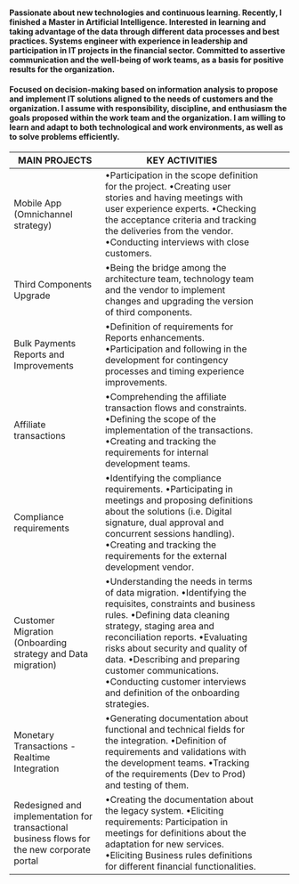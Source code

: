 
#### Passionate about new technologies and continuous learning. Recently, I finished a Master in Artificial Intelligence. Interested in learning and taking advantage of the data through different data processes and best practices. Systems engineer with experience in leadership and participation in IT projects in the financial sector. Committed to assertive communication and the well-being of work teams, as a basis for positive results for the organization.

#### Focused on decision-making based on information analysis to propose and implement IT solutions aligned to the needs of customers and the organization. I assume with responsibility, discipline, and enthusiasm the goals proposed within the work team and the organization. I am willing to learn and adapt to both technological and work environments, as well as to solve problems efficiently.

|     MAIN   PROJECTS                                                                                    	|     KEY   ACTIVITIES                                                                                                                                                                                                                                                                                                                                                                                                        	|   	|   	|   	|
|--------------------------------------------------------------------------------------------------------	|-----------------------------------------------------------------------------------------------------------------------------------------------------------------------------------------------------------------------------------------------------------------------------------------------------------------------------------------------------------------------------------------------------------------------------	|---	|---	|---	|
|     Mobile   App (Omnichannel strategy)                                                                	|     •Participation in the scope   definition for the project.     •Creating user stories and having   meetings with user experience experts.     •Checking the acceptance criteria   and tracking the deliveries from the vendor.     •Conducting interviews with close   customers.                                                                                                                                        	|   	|   	|   	|
|     Third   Components Upgrade                                                                         	|     •Being   the bridge among the architecture team, technology team and the vendor to   implement changes and upgrading the version of third components.                                                                                                                                                                                                                                                                   	|   	|   	|   	|
|     Bulk   Payments Reports and Improvements                                                           	|     •Definition   of requirements for Reports enhancements.     •Participation and following in   the development for contingency processes and timing experience improvements.                                                                                                                                                                                                                                             	|   	|   	|   	|
|     Affiliate   transactions                                                                           	|     •Comprehending   the affiliate transaction flows and constraints.     •Defining   the scope of the implementation of the transactions.     •Creating   and tracking the requirements for internal development teams.                                                                                                                                                                                                    	|   	|   	|   	|
|     Compliance   requirements                                                                          	|     •Identifying the compliance   requirements.       •Participating in meetings and   proposing definitions about the solutions          (i.e.   Digital signature, dual approval and concurrent sessions handling).     •Creating and tracking the   requirements for the external development vendor.                                                                                                                    	|   	|   	|   	|
|     Customer   Migration     (Onboarding   strategy and Data migration)                                	|     •Understanding the needs in terms   of data migration.     •Identifying the requisites,   constraints and business   rules.     •Defining data cleaning strategy,   staging area and reconciliation reports.     •Evaluating risks about security   and quality of data.     •Describing and preparing customer   communications.     •Conducting customer interviews   and definition of the onboarding strategies.    	|   	|   	|   	|
|     Monetary   Transactions - Realtime Integration                                                     	|     •Generating   documentation about functional and technical fields for the integration.     •Definition of requirements and   validations with the development teams.     •Tracking of the requirements (Dev   to Prod) and testing of them.                                                                                                                                                                             	|   	|   	|   	|
|     Redesigned   and implementation for transactional business flows for the new corporate   portal    	|     •Creating the documentation about   the legacy system.     •Eliciting requirements:   Participation in meetings for definitions about the adaptation for new   services.     •Eliciting Business rules   definitions for different financial functionalities.                                                                                                                                                           	|   	|   	|   	|
